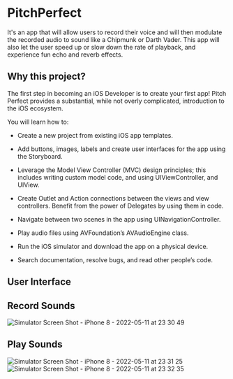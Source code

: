 # PitchPerfect
It's an app that will allow users to record their voice and will then modulate the recorded audio to sound like a Chipmunk or Darth Vader. This app will also let the user speed up or slow down the rate of playback, and experience fun echo and reverb effects.

## Why this project?

The first step in becoming an iOS Developer is to create your first app! Pitch Perfect provides a substantial, while not overly complicated, introduction to the iOS ecosystem.

You will learn how to:


* Create a new project from existing iOS app templates.

* Add buttons, images, labels and create user interfaces for the app using the Storyboard.

* Leverage the Model View Controller (MVC) design principles; this includes writing custom model code, and using UIViewController, and UIView.

* Create Outlet and Action connections between the views and view controllers. Benefit from the power of Delegates by using them in code.

* Navigate between two scenes in the app using UINavigationController.

* Play audio files using AVFoundation’s AVAudioEngine class.

* Run the iOS simulator and download the app on a physical device.

* Search documentation, resolve bugs, and read other people’s code.

## User Interface

## Record Sounds 
![Simulator Screen Shot - iPhone 8 - 2022-05-11 at 23 30 49](https://user-images.githubusercontent.com/92055081/169426890-b8f7fda9-a25c-424c-aea0-6856b23ceebb.png)


## Play Sounds

![Simulator Screen Shot - iPhone 8 - 2022-05-11 at 23 31 25](https://user-images.githubusercontent.com/92055081/168145396-f26a3ab7-0534-4a7d-96e0-26e960a9bbcc.png)  ![Simulator Screen Shot - iPhone 8 - 2022-05-11 at 23 32 35](https://user-images.githubusercontent.com/92055081/168145604-a0ee129a-83b6-42a3-8612-3926e2b84631.png)



